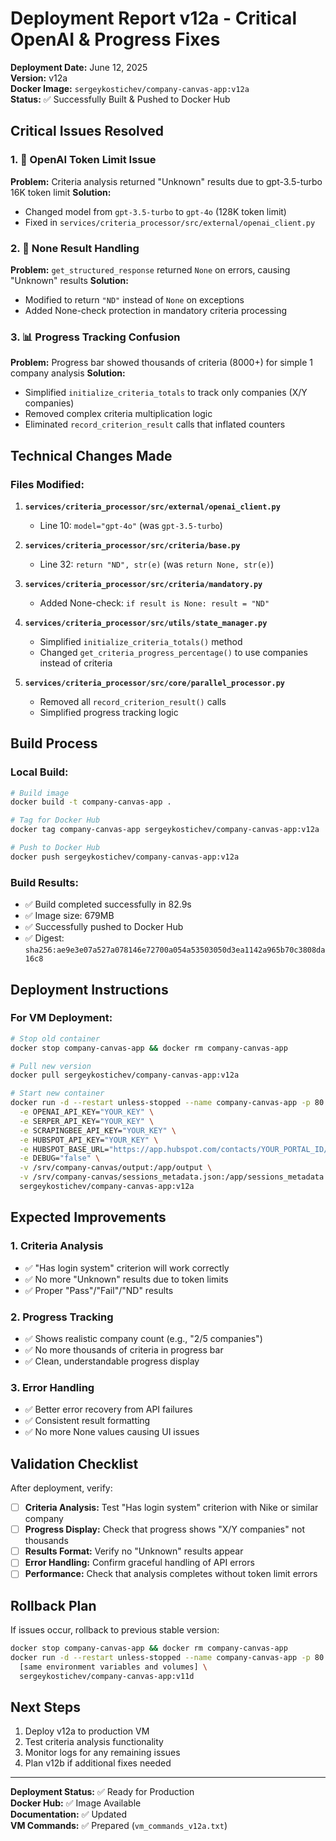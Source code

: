 # Deployment Report v12a - Critical OpenAI & Progress Fixes

**Deployment Date:** June 12, 2025  
**Version:** v12a  
**Docker Image:** `sergeykostichev/company-canvas-app:v12a`  
**Status:** ✅ Successfully Built & Pushed to Docker Hub

## Critical Issues Resolved

### 1. 🔧 OpenAI Token Limit Issue
**Problem:** Criteria analysis returned "Unknown" results due to gpt-3.5-turbo 16K token limit
**Solution:** 
- Changed model from `gpt-3.5-turbo` to `gpt-4o` (128K token limit)
- Fixed in `services/criteria_processor/src/external/openai_client.py`

### 2. 🐛 None Result Handling
**Problem:** `get_structured_response` returned `None` on errors, causing "Unknown" results
**Solution:**
- Modified to return `"ND"` instead of `None` on exceptions
- Added None-check protection in mandatory criteria processing

### 3. 📊 Progress Tracking Confusion
**Problem:** Progress bar showed thousands of criteria (8000+) for simple 1 company analysis
**Solution:**
- Simplified `initialize_criteria_totals` to track only companies (X/Y companies)
- Removed complex criteria multiplication logic
- Eliminated `record_criterion_result` calls that inflated counters

## Technical Changes Made

### Files Modified:
1. **`services/criteria_processor/src/external/openai_client.py`**
   - Line 10: `model="gpt-4o"` (was `gpt-3.5-turbo`)

2. **`services/criteria_processor/src/criteria/base.py`**
   - Line 32: `return "ND", str(e)` (was `return None, str(e)`)

3. **`services/criteria_processor/src/criteria/mandatory.py`**
   - Added None-check: `if result is None: result = "ND"`

4. **`services/criteria_processor/src/utils/state_manager.py`**
   - Simplified `initialize_criteria_totals()` method
   - Changed `get_criteria_progress_percentage()` to use companies instead of criteria

5. **`services/criteria_processor/src/core/parallel_processor.py`**
   - Removed all `record_criterion_result()` calls
   - Simplified progress tracking logic

## Build Process

### Local Build:
```bash
# Build image
docker build -t company-canvas-app .

# Tag for Docker Hub
docker tag company-canvas-app sergeykostichev/company-canvas-app:v12a

# Push to Docker Hub
docker push sergeykostichev/company-canvas-app:v12a
```

### Build Results:
- ✅ Build completed successfully in 82.9s
- ✅ Image size: 679MB
- ✅ Successfully pushed to Docker Hub
- ✅ Digest: `sha256:ae9e3e07a527a078146e72700a054a53503050d3ea1142a965b70c3808da16c8`

## Deployment Instructions

### For VM Deployment:
```bash
# Stop old container
docker stop company-canvas-app && docker rm company-canvas-app

# Pull new version
docker pull sergeykostichev/company-canvas-app:v12a

# Start new container
docker run -d --restart unless-stopped --name company-canvas-app -p 80:8000 \
  -e OPENAI_API_KEY="YOUR_KEY" \
  -e SERPER_API_KEY="YOUR_KEY" \
  -e SCRAPINGBEE_API_KEY="YOUR_KEY" \
  -e HUBSPOT_API_KEY="YOUR_KEY" \
  -e HUBSPOT_BASE_URL="https://app.hubspot.com/contacts/YOUR_PORTAL_ID/record/0-2/" \
  -e DEBUG="false" \
  -v /srv/company-canvas/output:/app/output \
  -v /srv/company-canvas/sessions_metadata.json:/app/sessions_metadata.json \
  sergeykostichev/company-canvas-app:v12a
```

## Expected Improvements

### 1. Criteria Analysis
- ✅ "Has login system" criterion will work correctly
- ✅ No more "Unknown" results due to token limits
- ✅ Proper "Pass"/"Fail"/"ND" results

### 2. Progress Tracking
- ✅ Shows realistic company count (e.g., "2/5 companies")
- ✅ No more thousands of criteria in progress bar
- ✅ Clean, understandable progress display

### 3. Error Handling
- ✅ Better error recovery from API failures
- ✅ Consistent result formatting
- ✅ No more None values causing UI issues

## Validation Checklist

After deployment, verify:

- [ ] **Criteria Analysis:** Test "Has login system" criterion with Nike or similar company
- [ ] **Progress Display:** Check that progress shows "X/Y companies" not thousands
- [ ] **Results Format:** Verify no "Unknown" results appear
- [ ] **Error Handling:** Confirm graceful handling of API errors
- [ ] **Performance:** Check that analysis completes without token limit errors

## Rollback Plan

If issues occur, rollback to previous stable version:
```bash
docker stop company-canvas-app && docker rm company-canvas-app
docker run -d --restart unless-stopped --name company-canvas-app -p 80:8000 \
  [same environment variables and volumes] \
  sergeykostichev/company-canvas-app:v11d
```

## Next Steps

1. Deploy v12a to production VM
2. Test criteria analysis functionality
3. Monitor logs for any remaining issues
4. Plan v12b if additional fixes needed

---

**Deployment Status:** ✅ Ready for Production  
**Docker Hub:** ✅ Image Available  
**Documentation:** ✅ Updated  
**VM Commands:** ✅ Prepared (`vm_commands_v12a.txt`) 
